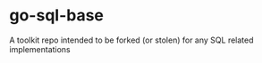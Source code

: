 # go-sql-base
A toolkit repo intended to be forked (or stolen) for any SQL related implementations 
